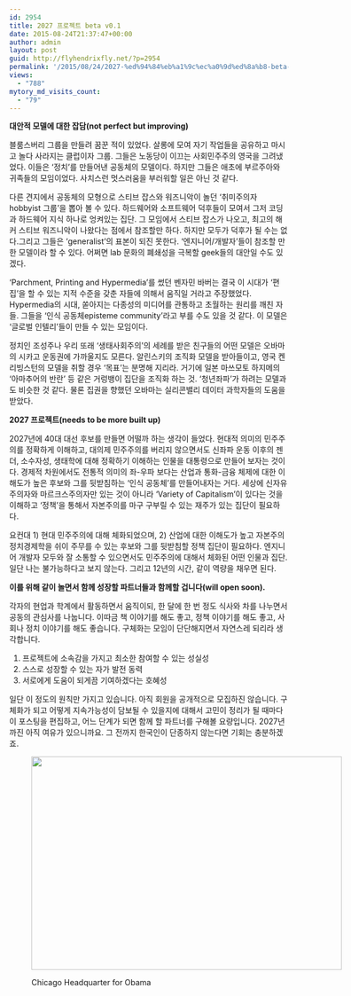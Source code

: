 ```yaml
---
id: 2954
title: 2027 프로젝트 beta v0.1
date: 2015-08-24T21:37:47+00:00
author: admin
layout: post
guid: http://flyhendrixfly.net/?p=2954
permalink: '/2015/08/24/2027-%ed%94%84%eb%a1%9c%ec%a0%9d%ed%8a%b8-beta-v0-1/'
views:
  - "788"
mytory_md_visits_count:
  - "79"
---
```

**대안적 모델에 대한 잡담(not perfect but improving)**

블룸스버리 그룹을 만들려 꿈꾼 적이 있었다. 살롱에 모여 자기 작업들을 공유하고 마시고 놀다 사라지는 클럽이자 그룹. 그들은 노동당이 이끄는 사회민주주의 영국을 그려냈었다. 이들은 &#8216;정치&#8217;를 만들어낸 공동체의 모델이다. 하지만 그들은 애초에 부르주아와 귀족들의 모임이었다. 사치스런 멋스러움을 부러워할 일은 아닌 것 같다.

다른 견지에서 공동체의 모형으로 스티브 잡스와 워즈니악이 놀던 &#8216;취미주의자hobbyist 그룹&#8217;을 뽑아 볼 수 있다. 하드웨어와 소프트웨어 덕후들이 모여서 그저 코딩과 하드웨어 지식 하나로 엉켜있는 집단. 그 모임에서 스티브 잡스가 나오고, 최고의 해커 스티브 워즈니악이 나왔다는 점에서 참조할만 하다. 하지만 모두가 덕후가 될 수는 없다.그리고 그들은 &#8216;generalist&#8217;의 표본이 되진 못한다. &#8216;엔지니어/개발자&#8217;들이 참조할 만한 모델이라 할 수 있다. 어쩌면 lab 문화의 폐쇄성을 극복할 geek들의 대안일 수도 있겠다.

&#8216;Parchment, Printing and Hypermedia&#8217;를 썼던 벤자민 바버는 결국 이 시대가 &#8216;편집&#8217;을 할 수 있는 지적 수준을 갖춘 자들에 의해서 움직일 거라고 주장했었다. Hypermedia의 시대, 쏟아지는 다종성의 미디어를 관통하고 초월하는 원리를 깨친 자들. 그들을 &#8216;인식 공동체episteme community&#8217;라고 부를 수도 있을 것 같다. 이 모델은 &#8216;글로벌 인텔리&#8217;들이 만들 수 있는 모임이다.

정치인 조성주나 우리 또래 &#8216;생태사회주의&#8217;의 세례를 받은 친구들의 어떤 모델은 오바마의 시카고 운동권에 가까울지도 모른다. 알린스키의 조직화 모델을 받아들이고, 영국 켄 리빙스턴의 모델을 취할 경우 &#8216;목표&#8217;는 분명해 지리라. 거기에 일본 마쓰모토 하지메의 &#8216;아마추어의 반란&#8217; 등 같은 거렁뱅이 집단을 조직화 하는 것. &#8216;청년좌파&#8217;가 하려는 모델과도 비슷한 것 같다. 물론 집권을 향했던 오바마는 실리콘밸리 데이터 과학자들의 도움을 받았다.

**2027 프로젝트(needs to be more built up)**

2027년에 40대 대선 후보를 만들면 어떨까 하는 생각이 들었다. 현대적 의미의 민주주의를 정확하게 이해하고, 대의제 민주주의를 버리지 않으면서도 신좌파 운동 이후의 젠더, 소수자성, 생태학에 대해 정확하기 이해하는 인물을 대통령으로 만들어 보자는 것이다. 경제적 차원에서도 전통적 의미의 좌-우파 보다는 산업과 통화-금융 체제에 대한 이해도가 높은 후보와 그를 뒷받침하는 &#8216;인식 공동체&#8217;를 만들어내자는 거다. 세상에 신자유주의자와 마르크스주의자만 있는 것이 아니라 &#8216;Variety of Capitalism&#8217;이 있다는 것을 이해하고 &#8216;정책&#8217;을 통해서 자본주의를 마구 구부릴 수 있는 재주가 있는 집단이 필요하다.

요컨대 1) 현대 민주주의에 대해 체화되었으며, 2) 산업에 대한 이해도가 높고 자본주의 정치경제학을 쉬이 주무를 수 있는 후보와 그를 뒷받침할 정책 집단이 필요하다. 엔지니어 개발자 모두와 잘 소통할 수 있으면서도 민주주의에 대해서 체화된 어떤 인물과 집단. 일단 나는 불가능하다고 보지 않는다. 그리고 12년의 시간, 같이 역량을 채우면 된다.

**이를 위해 같이 놀면서 함께 성장할 파트너들과 함께할 겁니다(will open soon).**

각자의 현업과 학계에서 활동하면서 움직이되, 한 달에 한 번 정도 식사와 차를 나누면서 공동의 관심사를 나눕니다. 이따금 책 이야기를 해도 좋고, 정책 이야기를 해도 좋고, 사회나 정치 이야기를 해도 좋습니다. 구체화는 모임이 단단해지면서 자연스레 되리라 생각합니다.

  1. 프로젝트에 소속감을 가지고 최소한 참여할 수 있는 성실성
  2. 스스로 성장할 수 있는 자가 발전 동력
  3. 서로에게 도움이 되게끔 기여하겠다는 호혜성

일단 이 정도의 원칙만 가지고 있습니다. 아직 회원을 공개적으로 모집하진 않습니다. 구체화가 되고 어떻게 지속가능성이 담보될 수 있을지에 대해서 고민이 정리가 될 때마다 이 포스팅을 편집하고, 어느 단계가 되면 함께 할 파트너를 구해볼 요량입니다. 2027년까진 아직 여유가 있으니까요. 그 전까지 한국인이 단종하지 않는다면 기회는 충분하겠죠.<figure style="width: 560px" class="wp-caption aligncenter">

<img src="http://images.nymag.com/news/features/obama120604_3_560.jpg" alt="" width="560" height="385" /><figcaption class="wp-caption-text">Chicago Headquarter for Obama</figcaption></figure>